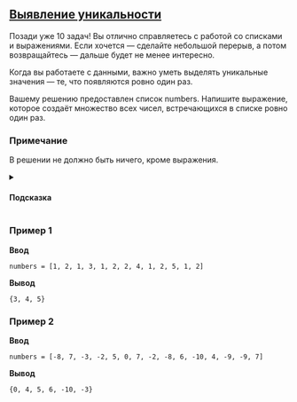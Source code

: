 ## [Выявление уникальности](../../../solutions/3.3/33_k.py)

Позади уже 10 задач! Вы отлично справляетесь с работой со списками и выражениями.
Если хочется — сделайте небольшой перерыв, а потом возвращайтесь — дальше будет не менее интересно.

Когда вы работаете с данными, важно уметь выделять уникальные значения — те, что появляются ровно один раз.

Вашему решению предоставлен список numbers.
Напишите выражение, которое создаёт множество всех чисел, встречающихся в списке ровно один раз.

### Примечание

В решении не должно быть ничего, кроме выражения.

<details>
<summary><h4>Подсказка</summary>

Для проверки количества повторений числа в списке можно воспользоваться методом `.count()`

</details>

### Пример 1

__Ввод__
```plaintext
numbers = [1, 2, 1, 3, 1, 2, 2, 4, 1, 2, 5, 1, 2]
```

__Вывод__
```plaintext
{3, 4, 5}
```

### Пример 2

__Ввод__
```plaintext
numbers = [-8, 7, -3, -2, 5, 0, 7, -2, -8, 6, -10, 4, -9, -9, 7]
```

__Вывод__
```plaintext
{0, 4, 5, 6, -10, -3}
```